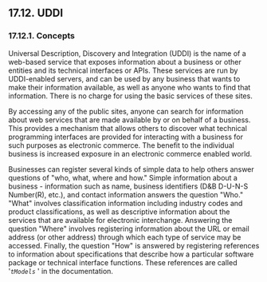 <div>

<div>

<div>

<div>

## 17.12. UDDI

</div>

</div>

</div>

<div>

<div>

<div>

<div>

### 17.12.1. Concepts

</div>

</div>

</div>

Universal Description, Discovery and Integration (UDDI) is the name of a
web-based service that exposes information about a business or other
entities and its technical interfaces or APIs. These services are run by
UDDI-enabled servers, and can be used by any business that wants to make
their information available, as well as anyone who wants to find that
information. There is no charge for using the basic services of these
sites.

By accessing any of the public sites, anyone can search for information
about web services that are made available by or on behalf of a
business. This provides a mechanism that allows others to discover what
technical programming interfaces are provided for interacting with a
business for such purposes as electronic commerce. The benefit to the
individual business is increased exposure in an electronic commerce
enabled world.

Businesses can register several kinds of simple data to help others
answer questions of "who, what, where and how." Simple information about
a business - information such as name, business identifiers (D&B D-U-N-S
Number(R), etc.), and contact information answers the question "Who."
"What" involves classification information including industry codes and
product classifications, as well as descriptive information about the
services that are available for electronic interchange. Answering the
question "Where" involves registering information about the URL or email
address (or other address) through which each type of service may be
accessed. Finally, the question "How" is answered by registering
references to information about specifications that describe how a
particular software package or technical interface functions. These
references are called '*`tModels`* ' in the documentation.

</div>

</div>
